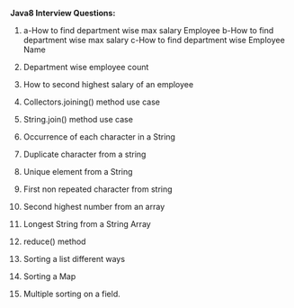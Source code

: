 <b>Java8 Interview Questions:</b>


1. a-How to find department wise max salary Employee
   b-How to find department wise max salary
   c-How to find department wise Employee Name
2. Department wise employee count
3. How to second highest salary of an employee
4. Collectors.joining() method use case
5. String.join() method use case

6. Occurrence of each character in a String
7. Duplicate character from a string
8. Unique element from a String
9. First non repeated character from string
10. Second highest number from an array
11. Longest String from a String Array
12. reduce() method
13. Sorting a list different ways 
14. Sorting a Map
13. Multiple sorting on a field.



